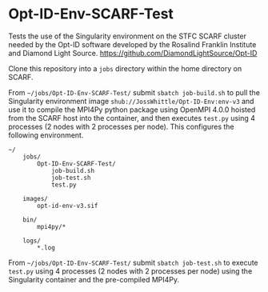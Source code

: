 # Opt-ID-Env-SCARF-Test
Tests the use of the Singularity environment on the STFC SCARF cluster needed by the Opt-ID software developed by the Rosalind Franklin Institute and Diamond Light Source. https://github.com/DiamondLightSource/Opt-ID

Clone this repository into a `jobs` directory within the home directory on SCARF.

From `~/jobs/Opt-ID-Env-SCARF-Test/` submit `sbatch job-build.sh` to pull the Singularity environment image `shub://JossWhittle/Opt-ID-Env:env-v3` and use it to compile the MPI4Py python package using OpenMPI 4.0.0 hoisted from the SCARF host into the container, and then executes `test.py` using 4 processes (2 nodes with 2 processes per node). This configures the following environment.

```
~/
	jobs/
		Opt-ID-Env-SCARF-Test/
			job-build.sh
			job-test.sh
			test.py

	images/
		opt-id-env-v3.sif

	bin/
		mpi4py/*

	logs/
		*.log
```

From `~/jobs/Opt-ID-Env-SCARF-Test/` submit `sbatch job-test.sh` to execute `test.py` using 4 processes (2 nodes with 2 processes per node) using the Singularity container and the pre-compiled MPI4Py.
